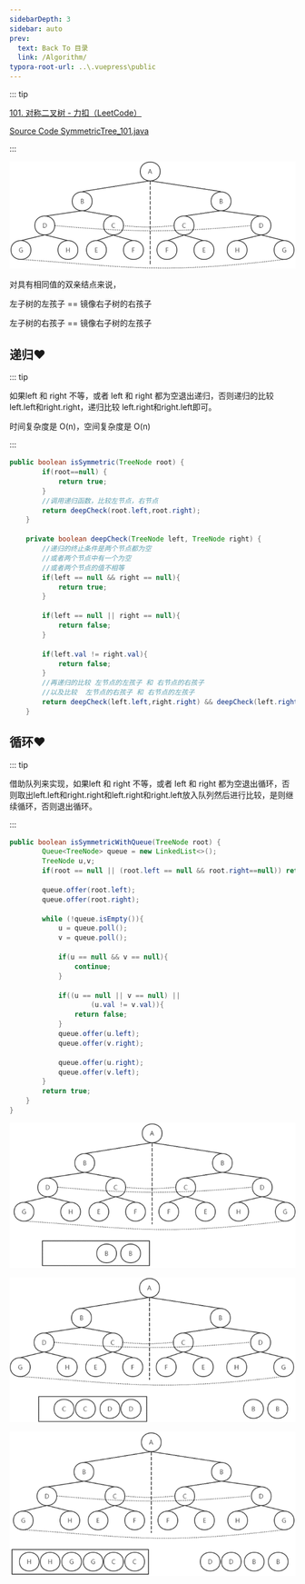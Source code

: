 ```yaml
---
sidebarDepth: 3
sidebar: auto
prev:
  text: Back To 目录
  link: /Algorithm/
typora-root-url: ..\.vuepress\public
---
```




::: tip

[101. 对称二叉树 - 力扣（LeetCode）](https://leetcode.cn/problems/symmetric-tree/)

[Source Code SymmetricTree_101.java ](https://github.com/Q10Viking/learncode/blob/main/algorithm/src/main/java/org/hzz/tree/SymmetricTree_101.java)

:::

![image-20220814185047252](/images/algorithm/image-20220814185047252.png)

对具有相同值的双亲结点来说，

左子树的左孩子 == 镜像右子树的右孩子

左子树的右孩子 == 镜像右子树的左孩子



## 递归❤️

::: tip

如果left 和 right 不等，或者 left 和 right 都为空退出递归，否则递归的比较 left.left和right.right，递归比较 left.right和right.left即可。

时间复杂度是 O(n)，空间复杂度是 O(n)

:::

```java
public boolean isSymmetric(TreeNode root) {
        if(root==null) {
            return true;
        }
        //调用递归函数，比较左节点，右节点
        return deepCheck(root.left,root.right);
    }

    private boolean deepCheck(TreeNode left, TreeNode right) {
        //递归的终止条件是两个节点都为空
        //或者两个节点中有一个为空
        //或者两个节点的值不相等
        if(left == null && right == null){
            return true;
        }

        if(left == null || right == null){
            return false;
        }

        if(left.val != right.val){
            return false;
        }
        //再递归的比较 左节点的左孩子 和 右节点的右孩子
        //以及比较  左节点的右孩子 和 右节点的左孩子
        return deepCheck(left.left,right.right) && deepCheck(left.right,right.left);
    }
```



## 循环❤️

::: tip

借助队列来实现，如果left 和 right 不等，或者 left 和 right 都为空退出循环，否则取出left.left和right.right和left.right和right.left放入队列然后进行比较，是则继续循环，否则退出循环。

:::

```java
public boolean isSymmetricWithQueue(TreeNode root) {
        Queue<TreeNode> queue = new LinkedList<>();
        TreeNode u,v;
        if(root == null || (root.left == null && root.right==null)) return true;

        queue.offer(root.left);
        queue.offer(root.right);

        while (!queue.isEmpty()){
            u = queue.poll();
            v = queue.poll();

            if(u == null && v == null){
                continue;
            }

            if((u == null || v == null) ||
                    (u.val != v.val)){
                return false;
            }
            queue.offer(u.left);
            queue.offer(v.right);

            queue.offer(u.right);
            queue.offer(v.left);
        }
        return true;
    }
}
```



![image-20220814190032731](/images/algorithm/image-20220814190032731.png)

![image-20220814190104344](/images/algorithm/image-20220814190104344.png)

![image-20220814190121714](/images/algorithm/image-20220814190121714.png)